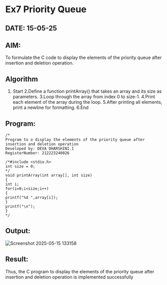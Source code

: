 # Ex7 Priority Queue
## DATE: 15-05-25
## AIM:
To formulate the C code to display the elements of the priority queue after insertion and deletion operation.

## Algorithm
1. Start
2.Define a function printArray() that takes an array and its size as parameters.
3.Loop through the array from index 0 to size-1.
4.Print each element of the array during the loop.
5.After printing all elements, print a newline for formatting.
6.End    

## Program:
```
/*
Program to o display the elements of the priority queue after insertion and deletion operation
Developed by: DEVA DHARSHINI.I
RegisterNumber: 212223240026

/*#include <stdio.h> 
int size = 0; 
*/ 
void printArray(int array[], int size) 
{ 
int i; 
for(i=0;i<size;i++) 
{ 
printf("%d ",array[i]); 
} 
printf("\n"); 
}
*/

```

## Output:
![Screenshot 2025-05-15 133158](https://github.com/user-attachments/assets/2b3feedd-3a8e-49fe-92b0-5c44490f1347)



## Result:
Thus, the C program to display the elements of the priority queue after insertion and deletion operation is implemented successfully
